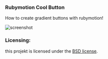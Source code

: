 ### Rubymotion Cool Button
How to create gradient buttons with rubymotion!

![screenshot](https://github.com/seanlilmateus/RBScreenSaver/blob/master/rm_coolbutton.PNG?raw=true "Screenshot")

### Licensing:
this projekt is licensed under the [BSD license](http://www.opensource.org/licenses/bsd-license.php).
